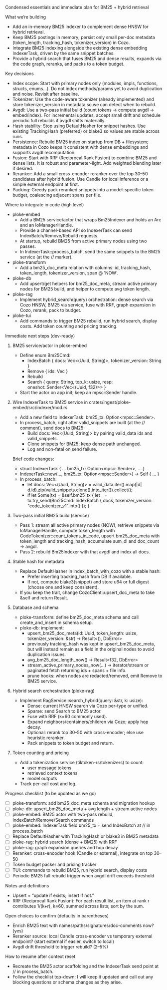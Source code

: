 Condensed essentials and immediate plan for BM25 + hybrid retrieval

What we’re building
- Add an in-memory BM25 indexer to complement dense HNSW for hybrid retrieval.
- Keep BM25 postings in memory; persist only small per-doc metadata (token_length, tracking_hash, tokenizer_version) in Cozo.
- Integrate BM25 indexing alongside the existing dense embedding IndexerTask, driven by the same snippet batches.
- Provide a hybrid search that fuses BM25 and dense results, expands via the code graph, reranks, and packs to a token budget.

Key decisions
- Index scope: Start with primary nodes only (modules, impls, functions, structs, enums…). Do not index methods/params yet to avoid duplication and noise. Revisit after baseline.
- Tokenizer: Use the code-aware tokenizer (already implemented) and store tokenizer_version in metadata so we can detect when to rebuild.
- Avgdl: Use a two-pass initial build (count tokens → compute avgdl → embed/index). For incremental updates, accept small drift and schedule periodic full rebuilds if avgdl shifts materially.
- Hash stability: Stop using DefaultHasher for snippet hashes. Use existing TrackingHash (preferred) or blake3 so values are stable across runs.
- Persistence: Rebuild BM25 index on startup from DB + filesystem; metadata in Cozo keeps it consistent with dense embeddings and supports avgdl recomputation.
- Fusion: Start with RRF (Reciprocal Rank Fusion) to combine BM25 and dense lists. It is robust and parameter-light. Add weighted blending later if desired.
- Reranker: Add a small cross-encoder reranker over the top 30–50 candidates after hybrid fusion. Use Candle for local inference or a simple external endpoint at first.
- Packing: Greedy pack reranked snippets into a model-specific token budget, coalescing adjacent spans per file.

Where to integrate in code (high level)
- ploke-embed
  - Add a BM25 service/actor that wraps Bm25Indexer and holds an Arc<Database> and an IoManagerHandle.
  - Provide a channel-based API so IndexerTask can send IndexBatch/Remove/Rebuild requests.
  - At startup, rebuild BM25 from active primary nodes using two passes.
  - In IndexerTask::process_batch, send the same snippets to the BM25 service (at the // marker).
- ploke-transform
  - Add a bm25_doc_meta relation with columns: id, tracking_hash, token_length, tokenizer_version, span @ 'NOW'.
- ploke-db
  - Add upsert/get helpers for bm25_doc_meta, stream active primary nodes for BM25 build, and helper to compute avg token length.
- ploke-rag
  - Implement hybrid_search(query) orchestration: dense search via Cozo HNSW, BM25 via service, fuse with RRF, graph expansion in Cozo, rerank, pack to budget.
- ploke-tui
  - Add commands to trigger BM25 rebuild, run hybrid search, display costs. Add token counting and pricing tracking.

Immediate next steps (dev-ready)
1) BM25 service/actor in ploke-embed
   - Define enum Bm25Cmd:
     - IndexBatch { docs: Vec<(Uuid, String)>, tokenizer_version: String }
     - Remove { ids: Vec<Uuid> }
     - Rebuild
     - Search { query: String, top_k: usize, resp: oneshot::Sender<Vec<(Uuid, f32)>> }
   - Start the actor on app init; keep an mpsc::Sender<Bm25Cmd> handle.

2) Wire IndexerTask to BM25 service in crates/ingest/ploke-embed/src/indexer/mod.rs
   - Add a new field to IndexerTask: bm25_tx: Option<mpsc::Sender<Bm25Cmd>>.
   - In process_batch, right after valid_snippets are built (at the // comment), send docs to BM25:
     - Build docs: Vec<(Uuid, String)> by pairing valid_data ids and valid_snippets.
     - Clone snippets for BM25; keep dense path unchanged.
     - Log and non-fatal on send failure.

   Brief code changes:
   - struct IndexerTask { … bm25_tx: Option<mpsc::Sender<Bm25Cmd>>, … }
   - IndexerTask::new(..., bm25_tx: Option<mpsc::Sender<Bm25Cmd>>) -> Self { … }
   - In process_batch:
     - let docs: Vec<(Uuid, String)> = valid_data.iter().map(|d| d.id).zip(valid_snippets.clone().into_iter()).collect();
     - if let Some(tx) = &self.bm25_tx { let _ = tx.try_send(Bm25Cmd::IndexBatch { docs, tokenizer_version: "code_tokenizer_v1".into() }); }

3) Two-pass initial BM25 build (service)
   - Pass 1: stream all active primary nodes (NOW), retrieve snippets via IoManagerHandle, compute token_length with CodeTokenizer::count_tokens_in_code, upsert bm25_doc_meta with token_length and tracking_hash, accumulate sum_dl and doc_count → avgdl.
   - Pass 2: rebuild Bm25Indexer with that avgdl and index all docs.

4) Stable hash for metadata
   - Replace DefaultHasher in index_batch_with_cozo with a stable hash:
     - Prefer inserting tracking_hash from DB if available.
     - If not, compute blake3(snippet) and store u64 or full digest (choose one and keep consistent).
   - If you keep the trait, change CozoClient::upsert_doc_meta to take &self and return Result.

5) Database and schema
   - ploke-transform: define bm25_doc_meta schema and call create_and_insert in schema setup.
   - ploke-db: implement:
     - upsert_bm25_doc_meta(id: Uuid, token_length: usize, tokenizer_version: &str) -> Result<(), DbError>
     - previously tracking_hash was kept in upsert_bm25_doc_meta, but will instead remain as a field in the original nodes to avoid duplication issues.
     - avg_bm25_doc_length_now() -> Result<f32, DbError>
     - stream_active_primary_nodes_now(...) -> iterator/stream or paginated fetch returning ids + spans + file info.
     - prune hooks: when nodes are redacted/removed, emit Remove to BM25 service.

6) Hybrid search orchestration (ploke-rag)
   - Implement RagService::search_hybrid(query: &str, k: usize):
     - Dense: current HNSW search via Cozo per-type or unified.
     - Sparse: send Search to BM25 actor.
     - Fuse with RRF (k=60 commonly used).
     - Expand neighbors/containers/children via Cozo; apply hop decay.
     - Optional: rerank top 30–50 with cross-encoder; else use heuristic reranker.
     - Pack snippets to token budget and return.

7) Token counting and pricing
   - Add a tokenization service (tiktoken-rs/tokenizers) to count:
     - user message tokens
     - retrieved context tokens
     - model outputs
   - Track per-call cost and log.

Progress checklist (to be updated as we go)
- [ ] ploke-transform: add bm25_doc_meta schema and migration hookup
- [ ] ploke-db: upsert_bm25_doc_meta + avg length + stream active nodes
- [ ] ploke-embed: BM25 actor with two-pass rebuild, IndexBatch/Remove/Search commands
- [ ] ploke-embed: IndexerTask field bm25_tx + send IndexBatch at // in process_batch
- [ ] Replace DefaultHasher with TrackingHash or blake3 in BM25 metadata
- [ ] ploke-rag: hybrid search (dense + BM25) with RRF
- [ ] ploke-rag: graph expansion queries and hop decay
- [ ] Reranker: cross-encoder hook (Candle or external), integrate on top 30–50
- [ ] Token budget packer and pricing tracker
- [ ] TUI: commands to rebuild BM25, run hybrid search, display costs
- [ ] Periodic BM25 full rebuild trigger when avgdl drift exceeds threshold

Notes and definitions
- Upsert = “update if exists; insert if not.”
- RRF (Reciprocal Rank Fusion): For each result list, an item at rank r contributes 1/(k+r), k≈60, summed across lists; sort by the sum.

Open choices to confirm (defaults in parentheses)
- Enrich BM25 text with names/paths/signatures/doc-comments now? (yes)
- Reranker source: local Candle cross-encoder vs temporary external endpoint? (start external if easier, switch to local)
- Avgdl drift threshold to trigger rebuild? (2–5%)

How to resume after context reset
- Recreate the BM25 actor scaffolding and the IndexerTask send point at // in process_batch.
- Follow the checklist top-down; I will keep it updated and call out any blocking questions or schema changes as they arise.
